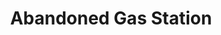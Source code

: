 ---
title: Abandoned Gas Station
tags: john
image: /files/john/Abandoned_Gas_Station_2000.jpg
imageBase: Abandoned_Gas_Station
alt: Light fixtures from an abandoned gas station on I-80. 
width: 2000
height: 1333
imageDate: August 2017
location: Wyoming
camera: Canon T3i
metaDescription: Light fixtures from an abandoned gas station on I-80. 
---